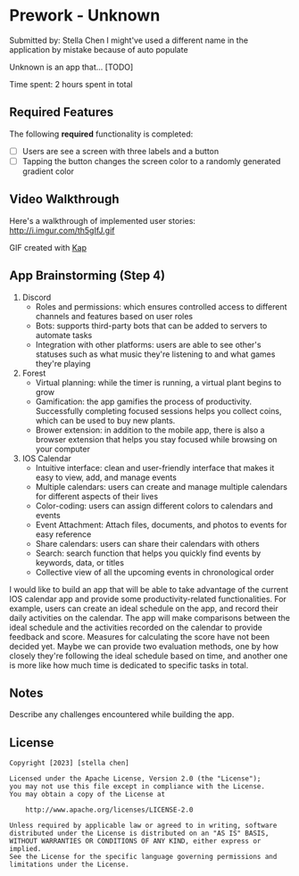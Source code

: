 
# Prework - Unknown

Submitted by: Stella Chen
I might've used a different name in the application by mistake because of auto populate 

Unknown is an app that... [TODO] 

Time spent: 2 hours spent in total

## Required Features

The following **required** functionality is completed:

- [ ] Users are see a screen with three labels and a button
- [ ] Tapping the button changes the screen color to a randomly generated gradient color

## Video Walkthrough

Here's a walkthrough of implemented user stories:
http://i.imgur.com/th5gIfJ.gif

GIF created with [Kap](https://getkap.co/)

## App Brainstorming (Step 4)
1. Discord
    * Roles and permissions: which ensures controlled access to different channels and features based on user roles
    * Bots: supports third-party bots that can be added to servers to automate tasks
    * Integration with other platforms: users are able to see other's statuses such as what music they're listening to and what games they're playing
2. Forest
    * Virtual planning: while the timer is running, a virtual plant begins to grow
    * Gamification: the app gamifies the process of productivity. Successfully completing focused sessions helps you collect coins, which can be used to buy new plants.
    * Brower extension: in addition to the mobile app, there is also a browser extension that helps you stay focused while browsing on your computer
3. IOS Calendar
    * Intuitive interface: clean and user-friendly interface that makes it easy to view, add, and manage events
    * Multiple calendars: users can create and manage multiple calendars for different aspects of their lives
    * Color-coding: users can assign different colors to calendars and events
    * Event Attachment: Attach files, documents, and photos to events for easy reference
    * Share calendars: users can share their calendars with others
    * Search: search function that helps you quickly find events by keywords, data, or titles
    * Collective view of all the upcoming events in chronological order
  
I would like to build an app that will be able to take advantage of the current IOS calendar app and provide some productivity-related functionalities. For example, users can create an ideal schedule on the app, and record their daily activities on the calendar. The app will make comparisons between the ideal schedule and the activities recorded on the calendar to provide feedback and score. Measures for calculating the score have not been decided yet. Maybe we can provide two evaluation methods, one by how closely they're following the ideal schedule based on time, and another one is more like how much time is dedicated to specific tasks in total.
## Notes

Describe any challenges encountered while building the app.

## License

    Copyright [2023] [stella chen]

    Licensed under the Apache License, Version 2.0 (the "License");
    you may not use this file except in compliance with the License.
    You may obtain a copy of the License at

        http://www.apache.org/licenses/LICENSE-2.0

    Unless required by applicable law or agreed to in writing, software
    distributed under the License is distributed on an "AS IS" BASIS,
    WITHOUT WARRANTIES OR CONDITIONS OF ANY KIND, either express or implied.
    See the License for the specific language governing permissions and
    limitations under the License.
